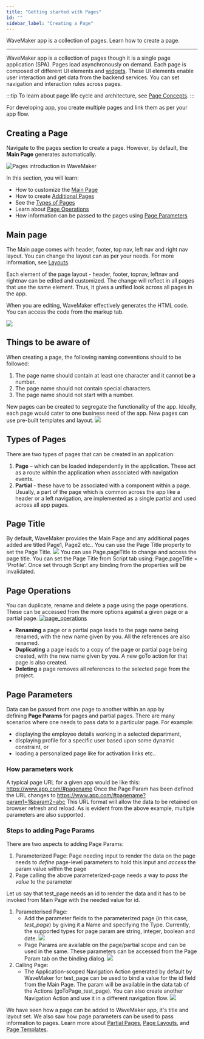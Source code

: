 ```yaml
---
title: "Getting started with Pages"
id: ""
sidebar_label: "Creating a Page"
---
```

WaveMaker app is a collection of pages. Learn how to create a page.

---
WaveMaker app is a collection of pages though it is a single page application (SPA). Pages load asynchronously on demand. Each page is composed of different UI elements and [widgets](/learn/app-development/widgets/widgets-library). These UI elements enable user interaction and get data from the backend services. You can set navigation and interaction rules across pages.

:::tip
To learn about page life cycle and architecture, see [Page Concepts](/learn/app-development/ui-design/page-concepts).
:::

For developing app, you create multiple pages and link them as per your app flow.

## Creating a Page
Navigate to the pages section to create a page. However, by default, the **Main Page** generates automatically.  

![Pages introduction in WaveMaker](../../assets/pages_introduction.png)  

In this section, you will learn:

- How to customize the [Main Page](#main-page)
- How to create [Additional Pages](#page-creation)
- See the [Types of Pages](#page-types)
- Learn about [Page Operations](#page-operations)
- How information can be passed to the pages using [Page Parameters](#page-parameters)

## Main page

The Main page comes with header, footer, top nav, left nav and right nav layout. You can change the layout can as per your needs. For more information, see [Layouts](/learn/app-development/ui-design/page-concepts/page-layouts). 

Each element of the page layout - header, footer, topnav, leftnav and rightnav can be edited and customized. The change will reflect in all pages that use the same element. Thus, it gives a unified look across all pages in the app. 

When you are editing, WaveMaker effectively generates the HTML code. You can access the code from the markup tab.

[![](/learn/assets/page_layout_edit.png)](/learn/assets/page_layout_edit.png) 

## Things to be aware of

When creating a page, the following naming conventions should to be followed:

1. The page name should contain at least one character and it cannot be a number.
2. The page name should not contain special characters.
3. The page name should not start with a number.

New pages can be created to segregate the functionality of the app. Ideally, each page would cater to one business need of the app. New pages can use pre-built templates and layout. [![](/learn/assets/page_new.png)](/learn/assets/page_new.png)

## Types of Pages

There are two types of pages that can be created in an application:

1. **Page** – which can be loaded independently in the application. These act as a route within the application when associated with navigation events.
2. **Partial** - these have to be associated with a component within a page. Usually, a part of the page which is common across the app like a header or a left navigation, are implemented as a single partial and used across all app pages.

## Page Title

By default, WaveMaker provides the Main Page and any additional pages added are titled Page1, Page2 etc.. You can use the Page Title property to set the Page Title. [![](/learn/assets/page_title.png)](/learn/assets/page_title.png) You can use Page.pageTitle to change and access the page title. You can set the Page Title from Script tab using: Page.pageTitle = 'Profile'. Once set through Script any binding from the properties will be invalidated.

## Page Operations

You can duplicate, rename and delete a page using the page operations. These can be accessed from the more options against a given page or a partial page. [![page_operations](/learn/assets/page_operations.png)](/learn/assets/page_operations.png)

- **Renaming** a page or a partial page leads to the page name being renamed, with the new name given by you. All the references are also renamed.
- **Duplicating** a page leads to a copy of the page or partial page being created, with the new name given by you. A new goTo action for that page is also created.
- **Deleting** a page removes all references to the selected page from the project.

## Page Parameters

Data can be passed from one page to another within an app by defining **Page Params** for pages and partial pages. There are many scenarios where one needs to pass data to a particular page. For example:

- displaying the employee details working in a selected department,
- displaying profile for a specific user based upon some dynamic constraint, or
- loading a personalized page like for activation links etc..

### How parameters work

A typical page URL for a given app would be like this: https://www.app.com/#pagename Once the Page Param has been defined the URL changes to https://www.app.com/#pagename?param1=1&param2=abc This URL format will allow the data to be retained on browser refresh and reload. As is evident from the above example, multiple parameters are also supported.

### Steps to adding Page Params

There are two aspects to adding Page Params:

1. Parameterized Page: Page needing input to render the data on the page needs to _define_ page-level parameters to hold this input and _access_ the param value within the page
2. Page calling the above parameterized-page needs a way to _pass the value_ to the parameter

Let us say that test\_page needs an id to render the data and it has to be invoked from Main Page with the needed value for id.

1. Parameterised Page:
    - Add the parameter fields to the parameterized page (in this case, _test\_page_) by giving it a Name and specifying the Type. Currently, the supported types for page param are string, integer, boolean and date.⁣ [![](/learn/assets/pp_params.png)](/learn/assets/pp_params.png)
    - Page Params are available on the page/partial scope and can be used in the same. These parameters can be accessed from the Page Param tab on the binding dialog. [![](/learn/assets/pp_bind.png)](/learn/assets/pp_bind.png)
2. Calling Page:
    - The Application-scoped Navigation Action generated by default by WaveMaker for test\_page can be used to bind a value for the id field from the Main Page. The param will be available in the data tab of the Actions (goToPage\_test\_page). You can also create another Navigation Action and use it in a different navigation flow. [![](/learn/assets/pp_navvar.png)](/learn/assets/pp_navvar.png)

We have seen how a page can be added to WaveMaker app, it's title and layout set. We also saw how page parameters can be used to pass information to pages. Learn more about [Partial Pages](/learn/app-development/ui-design/page-concepts/partial-pages/), [Page Layouts](/learn/app-development/ui-design/page-concepts/page-layouts/), and [Page Templates](/learn/app-development/ui-design/page-concepts/page-templates/).

